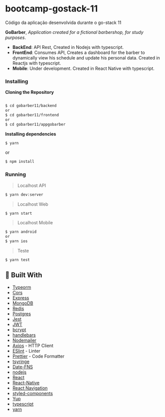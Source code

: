 # bootcamp-gostack-11
  Código da aplicação desenvolvida durante o go-stack 11

**GoBarber**, *Application created for a fictional barbershop, for study purposes*. 
  - __BackEnd__: API Rest, Created in Nodejs with typescript.
  - __FrontEnd__: Consumes API, Creates a dashboard for the barber to dynamically view his schedule and update his personal data. Created in Reactjs with typescript.
  - __Mobile__: Under development. Created in React Native with typescript. 

### Installing

**Cloning the Repository**

```bash

$ cd gobarber11/backend
or
$ cd gobarber11/frontend
or
$ cd gobarber11/appgobarber
```

**Installing dependencies**

```bash
$ yarn
```
or
```bash
$ npm install
```

### Running

> Localhost API
```bash
$ yarn dev:server
```
> Localhost Web
```bash
$ yarn start
```
> Localhost Mobile
```bash
$ yarn android
or
$ yarn ios
```

> Teste


```
$ yarn test
```

## :hammer: Built With

- [Typeorm](https://typeorm.io/#/)
- [Cors](https://expressjs.com/en/resources/middleware/cors.html)
- [Express](https://expressjs.com/)
- [MongoDB](https://www.mongodb.com/)
- [Redis](https://redis.io/)
- [Postgres](https://www.postgresql.org/)
- [Jest](https://jestjs.io/)
- [JWT](https://jwt.io/)
- [bcrypt](https://www.npmjs.com/package/bcryptjs)
- [handlebars](https://handlebarsjs.com/)
- [Nodemailer](https://nodemailer.com/about/)
- [Axios](https://github.com/axios/axios) - HTTP Client
- [ESlint](https://eslint.org/) - Linter
- [Prettier](https://prettier.io/) - Code Formatter
- [tsyringe](https://github.com/microsoft/tsyringe)
- [Date-FNS](https://date-fns.org/)
- [nodejs](https://nodejs.org/)
- [React](https://pt-br.reactjs.org/)
- [React-Native](https://facebook.github.io/react-native/)
- [React Navigation](https://reactnavigation.org/)
- [styled-components](https://www.styled-components.com/)
- [Yup](https://github.com/jquense/yup)
- [typescript](https://www.typescriptlang.org/)
- [yarn](https://yarnpkg.com/)
